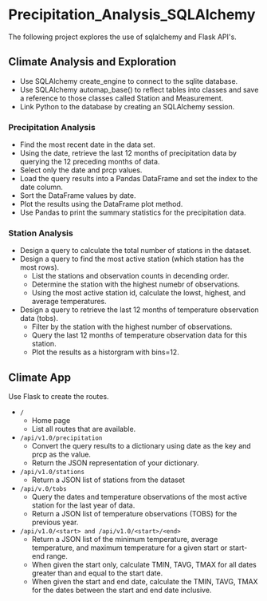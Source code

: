 # Precipitation_Analysis_SQLAlchemy
The following project explores the use of sqlalchemy and Flask API's.

## Climate Analysis and Exploration
* Use SQLAlchemy create_engine to connect to the sqlite database.
* Use SQLAlchemy automap_base() to reflect tables into classes and save a reference to those classes called Station and Measurement.
* Link Python to the database by creating an SQLAlchemy session.

### Precipitation Analysis
* Find the most recent date in the data set.
* Using the date, retrieve the last 12 months of precipitation data by querying the 12 preceding months of data.  
* Select only the date and prcp values.
* Load the query results into a Pandas DataFrame and set the index to the date column.
* Sort the DataFrame values by date.
* Plot the results using the DataFrame plot method.
* Use Pandas to print the summary statistics for the precipitation data.

### Station Analysis
* Design a query to calculate the total number of stations in the dataset.
* Design a query to find the most active station (which station has the most rows).
    * List the stations and observation counts in decending order.
    * Determine the station with the highest numebr of observations.
    * Using the most active station id, calculate the lowst, highest, and average temperatures.
* Design a query to retrieve the last 12 months of temperature observation data (tobs).
    * Filter by the station with the highest number of observations.
    * Query the last 12 months of temperature observation data for this station.
    * Plot the results as a historgram with bins=12.

## Climate App
Use Flask to create the routes.
* `/`
    * Home page
    * List all routes that are available.
* `/api/v1.0/precipitation`
    * Convert the query results to a dictionary using date as the key and prcp as the value.
    * Return the JSON representation of your dictionary.
* `/api/v1.0/stations`
    * Return a JSON list of stations from the dataset
* `/api/v.0/tobs`
    * Query the dates and temperature observations of the most active station for the last year of data.  
    * Return a JSON list of temperature observations (TOBS) for the previous year.
* `/api/v1.0/<start> and /api/v1.0/<start>/<end>`
    * Return a JSON list of the minimum temperature, average temperature, and maximum temperature for a given start or start-end range.
    * When given the start only, calculate TMIN, TAVG, TMAX for all dates greater than and equal to the start date.
    * When given the start and end date, calculate the TMIN, TAVG, TMAX for the dates between the start and end date inclusive.
